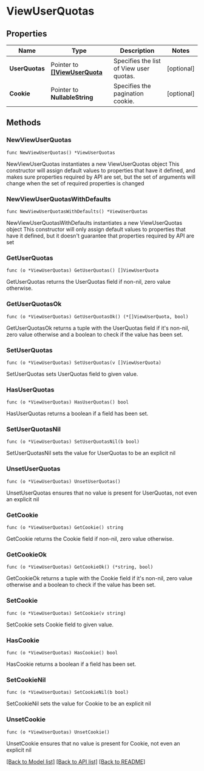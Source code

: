 # ViewUserQuotas

## Properties

Name | Type | Description | Notes
------------ | ------------- | ------------- | -------------
**UserQuotas** | Pointer to [**[]ViewUserQuota**](ViewUserQuota.md) | Specifies the list of View user quotas. | [optional] 
**Cookie** | Pointer to **NullableString** | Specifies the pagination cookie. | [optional] 

## Methods

### NewViewUserQuotas

`func NewViewUserQuotas() *ViewUserQuotas`

NewViewUserQuotas instantiates a new ViewUserQuotas object
This constructor will assign default values to properties that have it defined,
and makes sure properties required by API are set, but the set of arguments
will change when the set of required properties is changed

### NewViewUserQuotasWithDefaults

`func NewViewUserQuotasWithDefaults() *ViewUserQuotas`

NewViewUserQuotasWithDefaults instantiates a new ViewUserQuotas object
This constructor will only assign default values to properties that have it defined,
but it doesn't guarantee that properties required by API are set

### GetUserQuotas

`func (o *ViewUserQuotas) GetUserQuotas() []ViewUserQuota`

GetUserQuotas returns the UserQuotas field if non-nil, zero value otherwise.

### GetUserQuotasOk

`func (o *ViewUserQuotas) GetUserQuotasOk() (*[]ViewUserQuota, bool)`

GetUserQuotasOk returns a tuple with the UserQuotas field if it's non-nil, zero value otherwise
and a boolean to check if the value has been set.

### SetUserQuotas

`func (o *ViewUserQuotas) SetUserQuotas(v []ViewUserQuota)`

SetUserQuotas sets UserQuotas field to given value.

### HasUserQuotas

`func (o *ViewUserQuotas) HasUserQuotas() bool`

HasUserQuotas returns a boolean if a field has been set.

### SetUserQuotasNil

`func (o *ViewUserQuotas) SetUserQuotasNil(b bool)`

 SetUserQuotasNil sets the value for UserQuotas to be an explicit nil

### UnsetUserQuotas
`func (o *ViewUserQuotas) UnsetUserQuotas()`

UnsetUserQuotas ensures that no value is present for UserQuotas, not even an explicit nil
### GetCookie

`func (o *ViewUserQuotas) GetCookie() string`

GetCookie returns the Cookie field if non-nil, zero value otherwise.

### GetCookieOk

`func (o *ViewUserQuotas) GetCookieOk() (*string, bool)`

GetCookieOk returns a tuple with the Cookie field if it's non-nil, zero value otherwise
and a boolean to check if the value has been set.

### SetCookie

`func (o *ViewUserQuotas) SetCookie(v string)`

SetCookie sets Cookie field to given value.

### HasCookie

`func (o *ViewUserQuotas) HasCookie() bool`

HasCookie returns a boolean if a field has been set.

### SetCookieNil

`func (o *ViewUserQuotas) SetCookieNil(b bool)`

 SetCookieNil sets the value for Cookie to be an explicit nil

### UnsetCookie
`func (o *ViewUserQuotas) UnsetCookie()`

UnsetCookie ensures that no value is present for Cookie, not even an explicit nil

[[Back to Model list]](../README.md#documentation-for-models) [[Back to API list]](../README.md#documentation-for-api-endpoints) [[Back to README]](../README.md)


